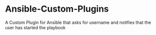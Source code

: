 # Ansible-Custom-Plugins
A Custom Plugin for Ansible that asks for username and notifies that the user has started the playbook
